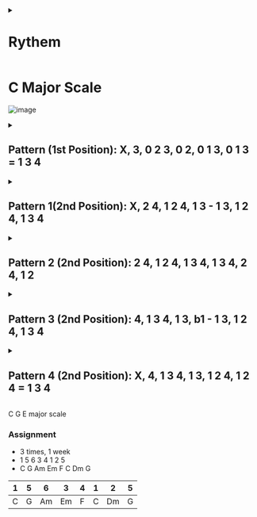 <details><summary><h1>Rythem</h1></summary>
![image](https://github.com/Simon-Xu-Lan/Guitar/assets/60492659/db164a81-ccdd-4cc9-9e0c-9a8b7807d354)

![image](https://github.com/Simon-Xu-Lan/Guitar/assets/60492659/43d01a91-c474-4a10-a086-cffaa9517dd2)

![image](https://github.com/Simon-Xu-Lan/Guitar/assets/60492659/08b73440-d227-4372-9fe3-c0616c0083cb)

# Strumming Pattern
![image](https://github.com/Simon-Xu-Lan/Guitar/assets/60492659/8dff6a96-a02f-4c14-83df-8e3ea6b93dc5)

![image](https://github.com/Simon-Xu-Lan/Guitar/assets/60492659/7dc28172-16e1-4558-8b4d-b2ff66861163)

- 结婚进行曲

![image](https://github.com/Simon-Xu-Lan/Guitar/assets/60492659/cfd26a54-7d4e-4be5-964a-ffa5beb52595)

- 4种吉他很重要的刷法，一定要会, 9 分钟，30 秒
https://www.youtube.com/watch?v=U_uLDd4Kt1U

- 1/4拍分解出来的rhythm

1. ---
2. 前面3个
3. 前面2个和最后一个
4. ---

![image](https://github.com/Simon-Xu-Lan/Guitar/assets/60492659/6f4cb90d-60c8-4383-bf40-b00079a9ca5e)

![image](https://github.com/Simon-Xu-Lan/Guitar/assets/60492659/376bb13e-249b-4c92-b85e-819b66fa3c6e)

![image](https://github.com/Simon-Xu-Lan/Guitar/assets/60492659/43eb6a95-e1d4-42c4-9aa2-6ea381e7c7c2)

- 重音在第二，4拍

</details>

# C Major Scale
![image](https://github.com/Simon-Xu-Lan/Guitar/assets/60492659/26de7ab8-82e8-4649-b8d8-8e913ea43a39)
</details>

<details><summary><h2>Pattern (1st Position): X, 3, 0 2 3, 0 2, 0 1 3, 0 1 3 = 1 3 4 </h2></summary>
<img width="800" alt="image" src="https://github.com/Simon-Xu-Lan/Guitar/assets/60492659/32ad47bd-8bb1-4523-8ec0-aebb90a4128b">
</details>

<details><summary><h2>Pattern 1(2nd Position):  X, 2 4, 1 2 4, 1 3 - 1 3, 1 2 4, 1 3 4</h2></summary>
- X: 不弹
- "-" ： 向下滑 1 品， 后面就不回去了

#### 为什么弹音阶
1. 训练手指
2. 了解指板
3. 制造音乐
#### 往上滑2品 就是 D Major Scale, .... F Major Scale
#### 大拇指和中指在一个位置, 大拇指跟着种植一起滑， 
#### 往上滑时， 把手指3放掉，用手指1往上滑

</details>

<details><summary><h2>Pattern 2 (2nd Position):  2 4, 1 2 4, 1 3 4, 1 3 4, 2 4, 1 2 </h2></summary>
  
- 2nd position: G Major

  - G A B C D E F#

- 7th Position: C Major
</details>

<details><summary><h2>Pattern 3 (2nd Position):  4, 1 3 4, 1 3, b1 - 1 3, 1 2 4, 1 3 4 </h2></summary>

- question： what is b1- 1 3
- b1: 向上滑一品
- 2nd position: A Major
  - A B C# D E F# G# A
  
- 5th position: C Major
  
</details>

<details><summary><h2>Pattern 4 (2nd Position):  X, 4, 1 3 4, 1 3, 1 2 4, 1 2 4 = 1 3 4 </h2></summary>
  
- =: 向下滑 2 品， 后面就不回去了
- 2nd position: D Major
  - D E F# G A B C# 
- First position: C Major

</details>


C G E major scale

### Assignment
- 3 times, 1 week
- 1  5  6  3  4  1  2  5
- C  G  Am Em F  C  Dm G

| 1 | 5 | 6 | 3 | 4 | 1 | 2 | 5 |
| - | - | - | - | - | - | - | - |
| C | G | Am | Em | F | C | Dm | G |




